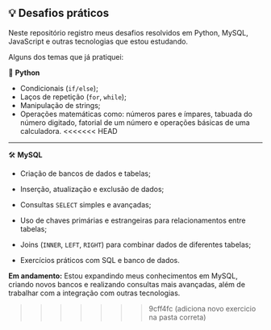 ## 💡 Desafios práticos

Neste repositório registro meus desafios resolvidos em Python, MySQL, JavaScript e outras tecnologias que estou estudando.

Alguns dos temas que já pratiquei:

🐍 **Python**
- Condicionais (`if/else`);
- Laços de repetição (`for`, `while`);
- Manipulação de strings;
- Operações matemáticas como: números pares e ímpares, tabuada do número digitado, fatorial de um número e operações básicas de uma calculadora.
<<<<<<< HEAD

---

🛠️ **MySQL**
- Criação de bancos de dados e tabelas;

- Inserção, atualização e exclusão de dados;

- Consultas `SELECT` simples e avançadas;

- Uso de chaves primárias e estrangeiras para relacionamentos entre tabelas;

- Joins (`INNER`, `LEFT`, `RIGHT`) para combinar dados de diferentes tabelas;

- Exercícios práticos com SQL e banco de dados.

**Em andamento:**
Estou expandindo meus conhecimentos em MySQL, criando novos bancos e realizando consultas mais avançadas, além de trabalhar com a integração com outras tecnologias.

>>>>>>> 9cff4fc (adiciona novo exercicio na pasta correta)
